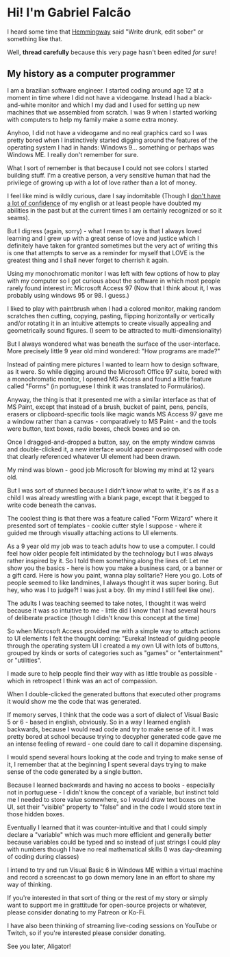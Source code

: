 # Hi! I'm Gabriel Falcão

I heard some time that [Hemmingway](https://quoteinvestigator.com/2016/09/21/write-drunk/) said "Write drunk, edit sober" or something like that.

Well, **thread carefully** because this very page hasn't been edited _for sure_!

## My history as a computer programmer

I am a brazilian software engineer. I started coding around age 12 at
a moment in time where I did not have a videogame. Instead I had a
black-and-white monitor and which I my dad and I used for setting up
new machines that we assembled from scratch. I was 9 when I started
working with computers to help my family make a some extra money.

Anyhoo, I did not have a videogame and no real graphics card so I was
pretty bored when I instinctively started digging around the features
of the operating system I had in hands: Windows 9... something or
perhaps was Windows ME. I really don't remember for sure.

What I sort of remember is that because I could not see colors I
started building stuff. I'm a creative person, a very sensitive human
that had the privilege of growing up with a lot of love rather than a
lot of money.

I feel like mind is wildly curious, dare I say indomitable (Though I
[don't have a lot of confidence](https://pyvideo.org/djangocon-us-2010/djangocon-2010--lightning-talks---day-1.html) of my english or at least people have
doubted my abilities in the past but at the current times I am
certainly recognized or so it seams).

But I digress (again, sorry) - what I mean to say is that I always
loved learning and I grew up with a great sense of love and justice
which I definitely have taken for granted sometimes but the very act
of writing this is one that attempts to serve as a reminder for myself
that LOVE is the greatest thing and I shall never forget to cherrish
it again.

Using my monochromatic monitor I was left with few options of how to
play with my computer so I got curious about the software in which
most people rarely found interest in: Microsoft Access 97 (Now that I
think about it, I was probably using windows 95 or 98. I guess.)

I liked to play with paintbrush when I had a colored monitor, making
random scratches then cutting, copying, pasting, flipping horizontally
or vertically and/or rotating it in an intuitive attempts to create visually appealing
and geometrically sound figures. (I seem to be attracted to multi-dimensionality)

But I always wondered what was beneath the surface of the user-interface. More precisely little 9 year old mind wondered: "How programs are made?"

Instead of painting mere pictures I wanted to learn how to design
software, as it were.  So while digging around the Microsoft Office 97
suite, bored with a monochromatic monitor, I opened MS Access and
found a little feature called "Forms" (in portuguese I think it was translated to Formulários).

Anyway, the thing is that it presented me with a similar interface as
that of MS Paint, except that instead of a brush, bucket of paint,
pens, pencils, erasers or clipboard-specific tools like magic wands MS
Access 97 gave me a window rather than a canvas - comparatively to MS
Paint - and the tools were button, text boxes, radio boxes, check boxes and so on.

Once I dragged-and-dropped a button, say, on the empty window canvas
and double-clicked it, a new interface would appear overimposed with
code that clearly referenced whatever UI element had been drawn.

My mind was blown - good job Microsoft for blowing my mind at 12 years old.

But I was sort of stunned because I didn't know what to write, it's as
if as a child I was already wrestling with a blank page, except that
it begged to write code beneath the canvas.

The coolest thing is that there was a feature called "Form Wizard"
where it presented sort of templates - cookie cutter style I suppose -
where it guided me through visually attaching actions to UI elements.

As a 9 year old my job was to teach adults how to use a computer. I
could feel how older people felt intimidated by the technology but I
was always rather inspired by it. So I told them something along the
lines of: Let me show you the basics - here is how you make a business
card, or a banner or a gift card. Here is how you paint, wanna play
solitarie? Here you go. Lots of people seemed to like landmines, I
always thought it was super boring. But hey, who was I to judge?! I
was just a boy. (In my mind I still feel like one).

The adults I was teaching seemed to take notes, I thought it was weird
because it was so intuitive to me - little did I know that I had
several hours of deliberate practice (though I didn't know this
concept at the time)

So when Microsoft Access provided me with a simple way to attach
actions to UI elements I felt the thought coming: "Eureka! Instead of
guiding people through the operating system UI I created a my own UI
with lots of buttons, grouped by kinds or sorts of categories such as
"games" or "entertainment" or "utilities".

I made sure to help people find their way with as little trouble as
possible - which in retrospect I think was an act of compassion.

When I double-clicked the generated buttons that executed other
programs it would show me the code that was generated.

If memory serves, I think that the code was a sort of dialect of
Visual Basic 5 or 6 - based in english, obviously. So in a way I
learned english backwards, because I would read code and try to make
sense of it. I was pretty bored at school because trying to decypher
generated code gave me an intense feeling of reward - one could dare
to call it dopamine dispensing.

I would spend several hours looking at the code and trying to make
sense of it, I remember that at the beginning I spent several days
trying to make sense of the code generated by a single button.

Because I learned backwards and having no access to books - especially
not in portuguese - I didn't know the concept of a variable, but
instinct told me I needed to store value somewhere, so I would draw
text boxes on the UI, set their "visible" property to "false" and in
the code I would store text in those hidden boxes.

Eventually I learned that it was counter-intuitive and that I could
simply declare a "variable" which was much more efficient and
generally better because variables could be typed and so instead of
just strings I could play with numbers though I have no real
mathematical skills (I was day-dreaming of coding during classes)

I intend to try and run Visual Basic 6 in Windows ME within a virtual
machine and record a screencast to go down memory lane in an effort to
share my way of thinking.

If you're interested in that sort of thing or the rest of my story or
simply want to support me in grattitude for open-source projects or
whatever, please consider donating to my Patreon or Ko-Fi.

I have also been thinking of streaming live-coding sessions on YouTube
or Twitch, so if you're interested please consider donating.

See you later, Aligator!
